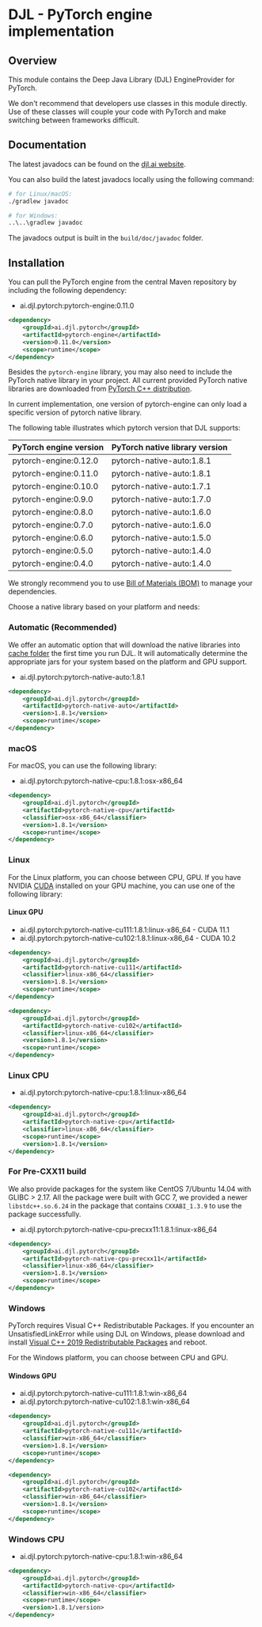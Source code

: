 # DJL - PyTorch engine implementation

## Overview
This module contains the Deep Java Library (DJL) EngineProvider for PyTorch.

We don't recommend that developers use classes in this module directly.
Use of these classes will couple your code with PyTorch and make switching between frameworks difficult.

## Documentation

The latest javadocs can be found on the [djl.ai website](https://javadoc.io/doc/ai.djl.pytorch/pytorch-engine/latest/index.html).

You can also build the latest javadocs locally using the following command:

```sh
# for Linux/macOS:
./gradlew javadoc

# for Windows:
..\..\gradlew javadoc
```
The javadocs output is built in the `build/doc/javadoc` folder.

## Installation
You can pull the PyTorch engine from the central Maven repository by including the following dependency:

- ai.djl.pytorch:pytorch-engine:0.11.0

```xml
<dependency>
    <groupId>ai.djl.pytorch</groupId>
    <artifactId>pytorch-engine</artifactId>
    <version>0.11.0</version>
    <scope>runtime</scope>
</dependency>
```

Besides the `pytorch-engine` library, you may also need to include the PyTorch native library in your project.
All current provided PyTorch native libraries are downloaded from [PyTorch C++ distribution](https://pytorch.org/get-started/locally/#start-locally).

In current implementation, one version of pytorch-engine can only load a specific version of pytorch native library.

The following table illustrates which pytorch version that DJL supports:

| PyTorch engine version | PyTorch native library version           |
|------------------------|------------------------------------------|
| pytorch-engine:0.12.0  | pytorch-native-auto:1.8.1                |
| pytorch-engine:0.11.0  | pytorch-native-auto:1.8.1                |
| pytorch-engine:0.10.0  | pytorch-native-auto:1.7.1                |
| pytorch-engine:0.9.0   | pytorch-native-auto:1.7.0                |
| pytorch-engine:0.8.0   | pytorch-native-auto:1.6.0                |
| pytorch-engine:0.7.0   | pytorch-native-auto:1.6.0                |
| pytorch-engine:0.6.0   | pytorch-native-auto:1.5.0                |
| pytorch-engine:0.5.0   | pytorch-native-auto:1.4.0                |
| pytorch-engine:0.4.0   | pytorch-native-auto:1.4.0                |

We strongly recommend you to use [Bill of Materials (BOM)](../../bom/README.md) to manage your dependencies.

Choose a native library based on your platform and needs:

### Automatic (Recommended)

We offer an automatic option that will download the native libraries into [cache folder](../../docs/development/cache_management.md) the first time you run DJL.
It will automatically determine the appropriate jars for your system based on the platform and GPU support.

- ai.djl.pytorch:pytorch-native-auto:1.8.1

```xml
<dependency>
    <groupId>ai.djl.pytorch</groupId>
    <artifactId>pytorch-native-auto</artifactId>
    <version>1.8.1</version>
    <scope>runtime</scope>
</dependency>
```

### macOS
For macOS, you can use the following library:

- ai.djl.pytorch:pytorch-native-cpu:1.8.1:osx-x86_64

```xml
<dependency>
    <groupId>ai.djl.pytorch</groupId>
    <artifactId>pytorch-native-cpu</artifactId>
    <classifier>osx-x86_64</classifier>
    <version>1.8.1</version>
    <scope>runtime</scope>
</dependency>
```

### Linux
For the Linux platform, you can choose between CPU, GPU. If you have NVIDIA [CUDA](https://en.wikipedia.org/wiki/CUDA)
installed on your GPU machine, you can use one of the following library:

#### Linux GPU

- ai.djl.pytorch:pytorch-native-cu111:1.8.1:linux-x86_64 - CUDA 11.1
- ai.djl.pytorch:pytorch-native-cu102:1.8.1:linux-x86_64 - CUDA 10.2

```xml
<dependency>
    <groupId>ai.djl.pytorch</groupId>
    <artifactId>pytorch-native-cu111</artifactId>
    <classifier>linux-x86_64</classifier>
    <version>1.8.1</version>
    <scope>runtime</scope>
</dependency>
```

```xml
<dependency>
    <groupId>ai.djl.pytorch</groupId>
    <artifactId>pytorch-native-cu102</artifactId>
    <classifier>linux-x86_64</classifier>
    <version>1.8.1</version>
    <scope>runtime</scope>
</dependency>
```

### Linux CPU

- ai.djl.pytorch:pytorch-native-cpu:1.8.1:linux-x86_64

```xml
<dependency>
    <groupId>ai.djl.pytorch</groupId>
    <artifactId>pytorch-native-cpu</artifactId>
    <classifier>linux-x86_64</classifier>
    <scope>runtime</scope>
    <version>1.8.1</version>
</dependency>
```

### For Pre-CXX11 build

We also provide packages for the system like CentOS 7/Ubuntu 14.04 with GLIBC > 2.17.
All the package were built with GCC 7, we provided a newer `libstdc++.so.6.24` in the package that contains `CXXABI_1.3.9` to use the package successfully.

- ai.djl.pytorch:pytorch-native-cpu-precxx11:1.8.1:linux-x86_64

```xml
<dependency>
    <groupId>ai.djl.pytorch</groupId>
    <artifactId>pytorch-native-cpu-precxx11</artifactId>
    <classifier>linux-x86_64</classifier>
    <version>1.8.1</version>
    <scope>runtime</scope>
</dependency>
```

### Windows

PyTorch requires Visual C++ Redistributable Packages. If you encounter an UnsatisfiedLinkError while using
DJL on Windows, please download and install
[Visual C++ 2019 Redistributable Packages](https://support.microsoft.com/en-us/help/2977003/the-latest-supported-visual-c-downloads) and reboot.

For the Windows platform, you can choose between CPU and GPU.

#### Windows GPU

- ai.djl.pytorch:pytorch-native-cu111:1.8.1:win-x86_64
- ai.djl.pytorch:pytorch-native-cu102:1.8.1:win-x86_64

```xml
<dependency>
    <groupId>ai.djl.pytorch</groupId>
    <artifactId>pytorch-native-cu111</artifactId>
    <classifier>win-x86_64</classifier>
    <version>1.8.1</version>
    <scope>runtime</scope>
</dependency>
```

```xml
<dependency>
    <groupId>ai.djl.pytorch</groupId>
    <artifactId>pytorch-native-cu102</artifactId>
    <classifier>win-x86_64</classifier>
    <version>1.8.1</version>
    <scope>runtime</scope>
</dependency>
```

### Windows CPU

- ai.djl.pytorch:pytorch-native-cpu:1.8.1:win-x86_64

```xml
<dependency>
    <groupId>ai.djl.pytorch</groupId>
    <artifactId>pytorch-native-cpu</artifactId>
    <classifier>win-x86_64</classifier>
    <scope>runtime</scope>
    <version>1.8.1/version>
</dependency>
```
